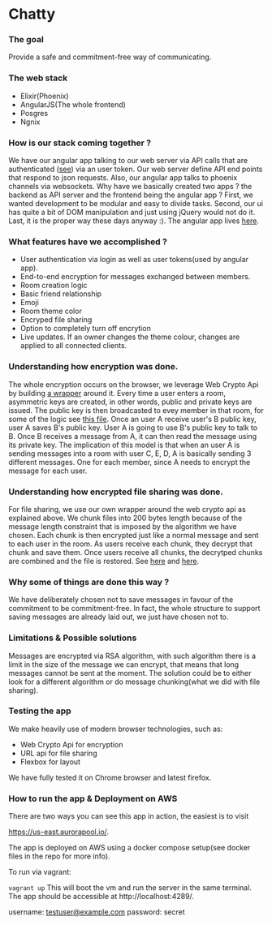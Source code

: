 # Chatty

### The goal
Provide a safe and commitment-free way of communicating.

### The web stack
- Elixir(Phoenix)
- AngularJS(The whole frontend)
- Posgres
- Ngnix

### How is our stack coming together ?
We have our angular app talking to our web server via API calls that are
authenticated ([see](https://csil-git1.cs.surrey.sfu.ca/vaolivei/demo-site/blob/master/assets/js/app/authkey_interceptor.js)) via
an user token. Our web server define API end points that respond to json requests.
Also, our angular app talks to phoenix channels via websockets.
Why have we basically created two apps ? the backend as API server and the frontend being the angular app ?
First, we wanted development to be modular and easy to divide tasks. Second, our ui has quite a bit
of DOM manipulation and just using jQuery would not do it. Last, it is the proper way these days anyway :).
The angular app lives [here](https://csil-git1.cs.surrey.sfu.ca/vaolivei/demo-site/tree/master/assets/js/app).


### What features have we accomplished ?
- User authentication via login as well as user tokens(used by angular app).
- End-to-end encryption for messages exchanged between members.
- Room creation logic
- Basic friend relationship
- Emoji
- Room theme color
- Encryped file sharing
- Option to completely turn off encrytion
- Live updates. If an owner changes the theme colour, changes are applied to all
connected clients.

### Understanding how encryption was done.
The whole encryption occurs on the browser, we leverage Web Crypto Api by
building [a wrapper](https://csil-git1.cs.surrey.sfu.ca/vaolivei/demo-site/blob/master/assets/js/app/services/users_crypto_manager.js) around it.
Every time a user enters a room, asymmetric keys are created, in other words,
public and private keys are issued. The public key is then broadcasted to evey member
in that room, for some of the logic see [this file](https://csil-git1.cs.surrey.sfu.ca/vaolivei/demo-site/blob/master/assets/js/app/rooms/room_manager.js).
Once an user A receive user's B public key, user A saves B's public key.
User A is going to use B's public key to talk to B. Once B receives a message
from A, it can then read the message using its private key. The implication of
this model is that when an user A is sending messages into a room with user C, E, D,
A is basically sending 3 different messages. One for each member, since A needs to
encrypt the message for each user.

### Understanding how encrypted file sharing was done.
For file sharing, we use our own wrapper around the web crypto api as explained above.
We chunk files into 200 bytes length because of the message length constraint 
that is imposed by the algorithm we have chosen. Each chunk is then encrypted
just like a normal message and sent to each user in the room. As users receive
each chunk, they decrypt that chunk and save them. Once users
receive all chunks, the decrytped chunks are combined and the file is restored.
See [here](https://csil-git1.cs.surrey.sfu.ca/vaolivei/demo-site/blob/master/assets/js/app/rooms/room_manager.js#L200) and [here](https://csil-git1.cs.surrey.sfu.ca/vaolivei/demo-site/blob/master/assets/js/app/services/file_manager.js).

### Why some of things are done this way ?
We have deliberately chosen not to save messages in favour of the commitment to
be commitment-free. In fact, the whole structure to support saving messages are
already laid out, we just have chosen not to.

### Limitations & Possible solutions
Messages are encrypted via RSA algorithm, with such algorithm there is
a limit in the size of the message we can encrypt, that means that long
messages cannot be sent at the moment. The solution could be to either look
for a different algorithm or do message chunking(what we did with file sharing).


### Testing the app
We make heavily use of modern browser technologies, such as:
- Web Crypto Api for encryption
- URL api for file sharing
- Flexbox for layout

We have fully tested it on Chrome browser and latest firefox.

### How to run the app & Deployment on AWS
There are two ways you can see this app in action, the easiest is to visit 

https://us-east.aurorapool.io/. 

The app is deployed on AWS using a docker compose
setup(see docker files in the repo for more info).


To run via vagrant:

`vagrant up`
This will boot the vm and run the server in the same terminal.
The app should be accessible at http://localhost:4289/.

username: testuser@example.com
password: secret
